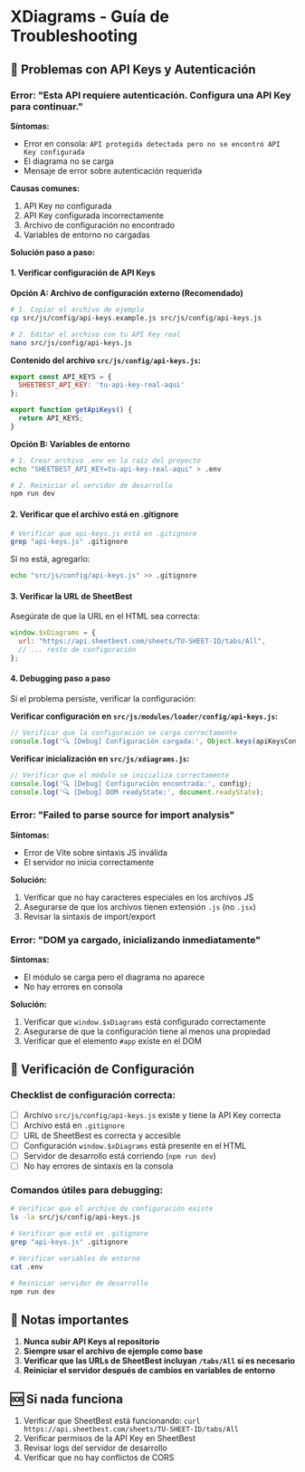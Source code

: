 # XDiagrams - Guía de Troubleshooting

## 🔐 Problemas con API Keys y Autenticación

### Error: "Esta API requiere autenticación. Configura una API Key para continuar."

**Síntomas:**
- Error en consola: `API protegida detectada pero no se encontró API Key configurada`
- El diagrama no se carga
- Mensaje de error sobre autenticación requerida

**Causas comunes:**
1. API Key no configurada
2. API Key configurada incorrectamente
3. Archivo de configuración no encontrado
4. Variables de entorno no cargadas

**Solución paso a paso:**

#### 1. Verificar configuración de API Keys

**Opción A: Archivo de configuración externo (Recomendado)**
```bash
# 1. Copiar el archivo de ejemplo
cp src/js/config/api-keys.example.js src/js/config/api-keys.js

# 2. Editar el archivo con tu API Key real
nano src/js/config/api-keys.js
```

**Contenido del archivo `src/js/config/api-keys.js`:**
```javascript
export const API_KEYS = {
  SHEETBEST_API_KEY: 'tu-api-key-real-aqui'
};

export function getApiKeys() {
  return API_KEYS;
}
```

**Opción B: Variables de entorno**
```bash
# 1. Crear archivo .env en la raíz del proyecto
echo "SHEETBEST_API_KEY=tu-api-key-real-aqui" > .env

# 2. Reiniciar el servidor de desarrollo
npm run dev
```

#### 2. Verificar que el archivo está en .gitignore

```bash
# Verificar que api-keys.js está en .gitignore
grep "api-keys.js" .gitignore
```

Si no está, agregarlo:
```bash
echo "src/js/config/api-keys.js" >> .gitignore
```

#### 3. Verificar la URL de SheetBest

Asegúrate de que la URL en el HTML sea correcta:
```javascript
window.$xDiagrams = {
  url: "https://api.sheetbest.com/sheets/TU-SHEET-ID/tabs/All",
  // ... resto de configuración
};
```

#### 4. Debugging paso a paso

Si el problema persiste, verificar la configuración:

**Verificar configuración en `src/js/modules/loader/config/api-keys.js`:**
```javascript
// Verificar que la configuración se carga correctamente
console.log('🔍 [Debug] Configuración cargada:', Object.keys(apiKeysConfig.apiKeys));
```

**Verificar inicialización en `src/js/xdiagrams.js`:**
```javascript
// Verificar que el módulo se inicializa correctamente
console.log('🔍 [Debug] Configuración encontrada:', config);
console.log('🔍 [Debug] DOM readyState:', document.readyState);
```

### Error: "Failed to parse source for import analysis"

**Síntomas:**
- Error de Vite sobre sintaxis JS inválida
- El servidor no inicia correctamente

**Solución:**
1. Verificar que no hay caracteres especiales en los archivos JS
2. Asegurarse de que los archivos tienen extensión `.js` (no `.jsx`)
3. Revisar la sintaxis de import/export

### Error: "DOM ya cargado, inicializando inmediatamente"

**Síntomas:**
- El módulo se carga pero el diagrama no aparece
- No hay errores en consola

**Solución:**
1. Verificar que `window.$xDiagrams` está configurado correctamente
2. Asegurarse de que la configuración tiene al menos una propiedad
3. Verificar que el elemento `#app` existe en el DOM

## 🔧 Verificación de Configuración

### Checklist de configuración correcta:

- [ ] Archivo `src/js/config/api-keys.js` existe y tiene la API Key correcta
- [ ] Archivo está en `.gitignore`
- [ ] URL de SheetBest es correcta y accesible
- [ ] Configuración `window.$xDiagrams` está presente en el HTML
- [ ] Servidor de desarrollo está corriendo (`npm run dev`)
- [ ] No hay errores de sintaxis en la consola

### Comandos útiles para debugging:

```bash
# Verificar que el archivo de configuración existe
ls -la src/js/config/api-keys.js

# Verificar que está en .gitignore
grep "api-keys.js" .gitignore

# Verificar variables de entorno
cat .env

# Reiniciar servidor de desarrollo
npm run dev
```

## 📝 Notas importantes

1. **Nunca subir API Keys al repositorio**
2. **Siempre usar el archivo de ejemplo como base**
3. **Verificar que las URLs de SheetBest incluyan `/tabs/All` si es necesario**
4. **Reiniciar el servidor después de cambios en variables de entorno**

## 🆘 Si nada funciona

1. Verificar que SheetBest está funcionando: `curl https://api.sheetbest.com/sheets/TU-SHEET-ID/tabs/All`
2. Verificar permisos de la API Key en SheetBest
3. Revisar logs del servidor de desarrollo
4. Verificar que no hay conflictos de CORS
